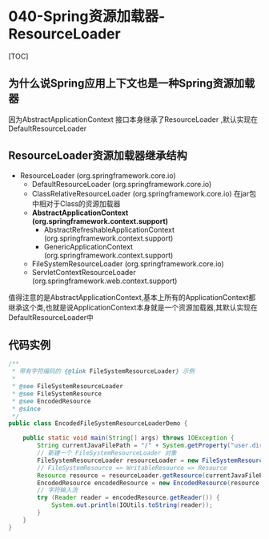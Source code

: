 # 040-Spring资源加载器-ResourceLoader

[TOC]

## 为什么说Spring应用上下文也是一种Spring资源加载器

因为AbstractApplicationContext 接口本身继承了ResourceLoader ,默认实现在DefaultResourceLoader

## ResourceLoader资源加载器继承结构

- ResourceLoader (org.springframework.core.io)
  - DefaultResourceLoader (org.springframework.core.io)
  - ClassRelativeResourceLoader (org.springframework.core.io) 在jar包中相对于Class的资源加载器
  - **AbstractApplicationContext (org.springframework.context.support)**
    - AbstractRefreshableApplicationContext (org.springframework.context.support)
    - GenericApplicationContext (org.springframework.context.support)
  - FileSystemResourceLoader (org.springframework.core.io)
  - ServletContextResourceLoader (org.springframework.web.context.support)

值得注意的是AbstractApplicationContext,基本上所有的ApplicationContext都继承这个类,也就是说ApplicationContext本身就是一个资源加载器,其默认实现在DefaultResourceLoader中

## 代码实例

```java
/**
 * 带有字符编码的 {@link FileSystemResourceLoader} 示例
 *
 * @see FileSystemResourceLoader
 * @see FileSystemResource
 * @see EncodedResource
 * @since
 */
public class EncodedFileSystemResourceLoaderDemo {

    public static void main(String[] args) throws IOException {
        String currentJavaFilePath = "/" + System.getProperty("user.dir") + "/thinking-in-spring/resource/src/main/java/org/geekbang/thinking/in/spring/resource/EncodedFileSystemResourceLoaderDemo.java";
        // 新建一个 FileSystemResourceLoader 对象
        FileSystemResourceLoader resourceLoader = new FileSystemResourceLoader();
        // FileSystemResource => WritableResource => Resource
        Resource resource = resourceLoader.getResource(currentJavaFilePath);
        EncodedResource encodedResource = new EncodedResource(resource, "UTF-8");
        // 字符输入流
        try (Reader reader = encodedResource.getReader()) {
            System.out.println(IOUtils.toString(reader));
        }
    }
}
```

